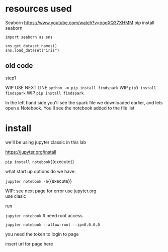 # resources used

Seaborn   https://www.youtube.com/watch?v=ooqXQ37XHMM
    pip install seaborn

    import seaborn as sns

    sns.get_dataset_names()
    sns.load_dataset("iris")

    





## old code

step1

WIP   USE NEXT LINE `python -m pip install findspark`
WIP `pip3 install findspark`
WIP `pip install findspark`

 In the left hand side you'll see the spark file we downloaded earlier, and lets open a Notebook.
 You'll see the notebook added to the file list

 # install 

we'll be using jupyter classic in this lab

https://jupyter.org/install

`pip install notebook`{{execute}}

what start up options do we have:

`jupyter notebook -h`{{execute}}


WIP: see next page for error
use jupyter.org  
use clasic

run 

`jupyter notebook` # need root access

`jupyter notebook --allow-root --ip=0.0.0.0`

you need the token to login to page

insert url for page here